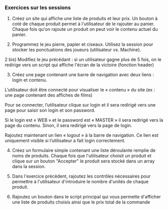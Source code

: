 ### Exercices sur les sessions ###


1)	Créez un site qui affiche une liste de produits et leur prix. Un bouton à coté de chaque produit permet à l'utilisateur de le rajouter au panier. Chaque fois qu'on rajoute un produit on peut voir le contenu actuel du panier. 


2)	Programmez le jeu pierre, papier et ciseaux. Utilisez la session pour stocker les ponctuations des joueurs (utilisateur vs. Machine). 


2 bis) Modifiez le jeu précédant : si un utilisateur gagne plus de 5 fois, on le redirige vers un script qui affiche l'écran de la victoire (fonction header)


3)	Créez une page contenant une barre de navigation avec deux liens : login et contenu.

L’utilisateur doit être connecté pour visualiser le « contenu » du site (ex : une page contenant des affiches de films)

Pour se connecter, l’utilisateur clique sur login et il sera redirigé vers une page pour saisir son login et son password. 

Si le login est « WEB » et le password est « MASTER » il sera redirigé vers la page du contenu. Sinon, il sera redirigé vers la page de login.

Rajoutez maintenant un lien « logout » à la barre de navigation. Ce lien est uniquement visible si l’utilisateur a fait login correctement.


4)	Créez un formulaire simple contenant une liste déroulante remplie de noms de produits. Chaque fois que l'utilisateur choisit un produit et clique sur un bouton "Accepter" le produit sera stocké dans un array dans la session. 


5)	Dans l'exercice précèdent, rajoutez les contrôles nécessaires pour permettre à l'utilisateur d'introduire le nombre d'unités de chaque produit.

6)	Rajoutez un bouton dans le script principal qui vous permette d'afficher une liste de produits choisis ainsi que le prix total de la commande
